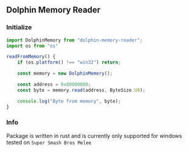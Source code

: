 ## Dolphin Memory Reader

### Initialize

```ts
import DolphinMemory from "dolphin-memory-reader";
import os from "os"

readFromMemory() {
    if (os.platform() !== "win32") return;

    const memory = new DolphinMemory();

    const address = 0x80000000;
    const byte = memory.read(address, ByteSize.U8);

    console.log("Byte from memory", byte);
}
```

### Info

Package is written in rust and is currently only supported for windows tested on `Super Smash Bros Melee`
